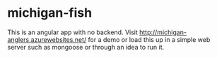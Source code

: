 # michigan-fish

This is an angular app with no backend.  Visit http://michigan-anglers.azurewebsites.net/ for a demo or load this up in a simple web server such as mongoose or through an idea to run it.
